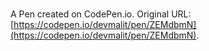 # 

A Pen created on CodePen.io. Original URL: [https://codepen.io/devmalit/pen/ZEMdbmN](https://codepen.io/devmalit/pen/ZEMdbmN).

